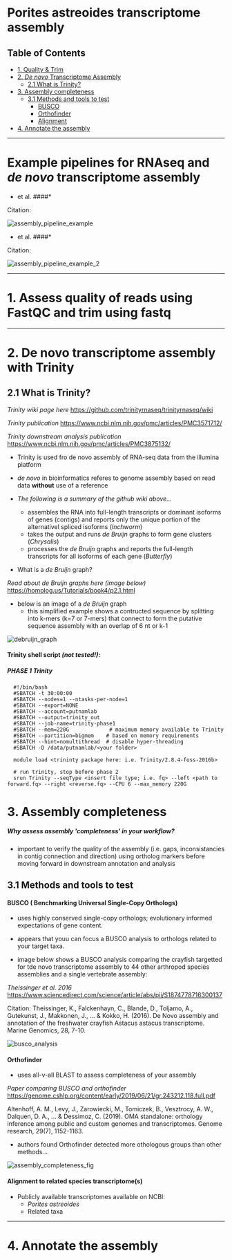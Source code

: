 # Porites astreoides transcriptome assembly

## Table of Contents
  - [1. Quality & Trim](#1-Assess-quality-of-reads-using-FastQC-and-trim-using-fastq)
  - [2. *De novo* Transcriptome Assembly](#2-De-novo-transcriptome-assembly-with-Trinity)
    - [2.1 What is Trinity?](#21-What-is-Trinity)
  - [3. Assembly completeness](#3-Assembly-completeness)
    - [3.1 Methods and tools to test](#31-Methods-and-tools-to-test)
      - [BUSCO](#BUSCO)
      - [Orthofinder](#Orthofinder)
      - [Alignment](#Alignment-to-related-species-transcriptomes)
  - [4. Annotate the assembly](#4-Annotate-the-assembly)

-------

# Example pipelines for RNAseq and *de novo* transcriptome assembly

* et al. ####* <URL here>

Citation:

![assembly_pipeline_example](https://github.com/hputnam/Past_Genome/images/assembly_pipeline_example.JPG "assembly_pipeline_example")

* et al. ####* <URL here>

Citation:

![assembly_pipeline_example_2](https://github.com/hputnam/Past_Genome/images/assembly_pipeline_example_2.JPG "assembly_pipeline_example_2")

-------

# 1. Assess quality of reads using FastQC and trim using fastq

-------

# 2. De novo transcriptome assembly with Trinity

##  2.1 What is Trinity?

*Trinity wiki page here* https://github.com/trinityrnaseq/trinityrnaseq/wiki

*Trinity publication* https://www.ncbi.nlm.nih.gov/pmc/articles/PMC3571712/

*Trinity downstream analysis publication* https://www.ncbi.nlm.nih.gov/pmc/articles/PMC3875132/

- Trinity is used fro de novo assembly of RNA-seq data from the illumina platform
- *de novo* in bioinformatics referes to genome assembly based on read data **without** use of a reference
- *The following is a summary of the github wiki above...*
  - assembles the RNA into full-length transcripts or dominant isoforms of genes (contigs) and reports  only the unique portion of the alternativel spliced isoforms (*Inchworm*)
  - takes the output and runs *de Bruijn* graphs to form gene clusters (*Chrysalis*)
  - processes the *de Bruijn* graphs and reports the full-length transcripts for all isoforms of each gene (*Butterfly*)

- What is a *de Bruijn* graph?

*Read about de Bruijn graphs here (image below)* https://homolog.us/Tutorials/book4/p2.1.html

- below is an image of a *de Bruijn* graph
  - this simplified example shows a contructed sequence by splitting into k-mers (k=7 or 7-mers) that connect to form the putative sequence assembly with an overlap of 6 nt or k-1

![debruijn_graph](https://github.com/hputnam/Past_Genome/images/debruijn_graph.JPG "debruijn_graph")

#### Trinity shell script  *(not tested!)*:

##### PHASE 1 Trinity

      #!/bin/bash
      #SBATCH -t 30:00:00
      #SBATCH --nodes=1 --ntasks-per-node=1
      #SBATCH --export=NONE
      #SBATCH --account=putnamlab
      #SBATCH --output=trinity_out
      #SBATCH --job-name=trinity-phase1
      #SBATCH --mem=220G             # maximum memory available to Trinity
      #SBATCH --partition=bigmem    # based on memory requirements
      #SBATCH --hint=nomultithread  # disable hyper-threading
      #SBATCH -D /data/putnamlab/<your folder>

      module load <trininty package here: i.e. Trinity/2.8.4-foss-2016b>

      # run trinity, stop before phase 2
      srun Trinity --seqType <insert file type; i.e. fq> --left <path to forward.fq> --right <reverse.fq> --CPU 6 --max_memory 220G

# 3. Assembly completeness

##### Why assess assembly 'completeness' in your workflow?

- important to verify the quality of the assembly (i.e. gaps, inconsistancies in contig connection and direction) using ortholog markers before moving forward in downstream annotation and analysis

## 3.1 Methods and tools to test

#### BUSCO ( Benchmarking Universal Single-Copy Orthologs)
- uses highly conserved single-copy orthologs; evolutionary informed expectations of gene content.
- appears that youu can focus a BUSCO analysis to orthologs related to your target taxa.

- image below shows a BUSCO analysis comparing the crayfish targetted for tde novo transcriptome assembly to 44 other arthropod species assemblies and a single vertebrate assembly:

*Theissinger et al. 2016* https://www.sciencedirect.com/science/article/abs/pii/S1874778716300137

Citation: Theissinger, K., Falckenhayn, C., Blande, D., Toljamo, A., Gutekunst, J., Makkonen, J., ... & Kokko, H. (2016). De Novo assembly and annotation of the freshwater crayfish Astacus astacus transcriptome. Marine Genomics, 28, 7-10.

![busco_analysis](https://github.com/hputnam/Past_Genome/images/busco_analysis.JPG "busco_analysis")


#### Orthofinder
- uses all-v-all BLAST to assess completeness of your assembly

*Paper comparing BUSCO and orthofinder* https://genome.cshlp.org/content/early/2019/06/21/gr.243212.118.full.pdf

Altenhoff, A. M., Levy, J., Zarowiecki, M., Tomiczek, B., Vesztrocy, A. W., Dalquen, D. A., ... & Dessimoz, C. (2019). OMA standalone: orthology inference among public and custom genomes and transcriptomes. Genome research, 29(7), 1152-1163.

- authors found Orthofinder detected more othologous groups than other methods...

![assembly_completeness_fig](https://github.com/hputnam/Past_Genome/images/assembly_completeness_fig.JPG "assembly_completeness_fig")

#### Alignment to related species transcriptome(s)
 - Publicly available transcriptomes available on NCBI:
      - *Porites astreoides*
      -  Related taxa



-------

# 4. Annotate the assembly
